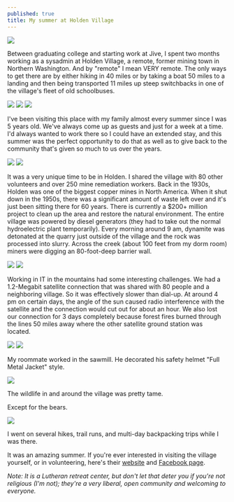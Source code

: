 ```yaml
---
published: true
title: My summer at Holden Village
---
```

![]({{site.cdn_path}}/2014/10/22/1.jpg)

Between graduating college and starting work at Jive, I spent two months working as a sysadmin at Holden Village, a remote, former mining town in Northern Washington. And by "remote" I mean VERY remote. The only ways to get there are by either hiking in 40 miles or by taking a boat 50 miles to a landing and then being transported 11 miles up steep switchbacks in one of the village's fleet of old schoolbuses.

![]({{site.cdn_path}}/2014/10/22/2.jpg)
![]({{site.cdn_path}}/2014/10/22/3.jpg)
![]({{site.cdn_path}}/2014/10/22/4.jpg)

I've been visiting this place with my family almost every summer since I was 5 years old. We've always come up as guests and just for a week at a time. I'd always wanted to work there so I could have an extended stay, and this summer was the perfect opportunity to do that as well as to give back to the community that's given so much to us over the years.

![]({{site.cdn_path}}/2014/10/22/5.jpg)
![]({{site.cdn_path}}/2014/10/22/6.jpg)

It was a very unique time to be in Holden. I shared the village with 80 other volunteers and over 250 mine remediation workers. Back in the 1930s, Holden was one of the biggest copper mines in North America. When it shut down in the 1950s, there was a significant amount of waste left over and it's just been sitting there for 60 years. There is currently a $200+ million project to clean up the area and restore the natural environment. The entire village was powered by diesel generators (they had to take out the normal hydroelectric plant temporarily). Every morning around 9 am, dynamite was detonated at the quarry just outside of the village and the rock was processed into slurry. Across the creek (about 100 feet from my dorm room) miners were digging an 80-foot-deep barrier wall.

![]({{site.cdn_path}}/2014/10/22/7.jpg)
![]({{site.cdn_path}}/2014/10/22/8.jpg)

Working in IT in the mountains had some interesting challenges. We had a 1.2-Megabit satellite connection that was shared with 80 people and a neighboring village. So it was effectively slower than dial-up. At around 4 pm on certain days, the angle of the sun caused radio interference with the satellite and the connection would cut out for about an hour. We also lost our connection for 3 days completely because forest fires burned through the lines 50 miles away where the other satellite ground station was located.

![]({{site.cdn_path}}/2014/10/22/9.jpg)
![]({{site.cdn_path}}/2014/10/22/10.jpg)

My roommate worked in the sawmill. He decorated his safety helmet "Full Metal Jacket" style.

![]({{site.cdn_path}}/2014/10/22/11.jpg)

The wildlife in and around the village was pretty tame.


Except for the bears.

![]({{site.cdn_path}}/2014/10/22/19.jpg)

I went on several hikes, trail runs, and multi-day backpacking trips while I was there.


It was an amazing summer. If you're ever interested in visiting the village yourself, or in volunteering, here's their [website](http://www.holdenvillage.org/) and [Facebook page](https://www.facebook.com/HoldenVillage?ref=br_tf).

_Note: It is a Lutheran retreat center, but don't let that deter you if you're not religious (I'm not); they're a very liberal, open community and welcoming to everyone._
